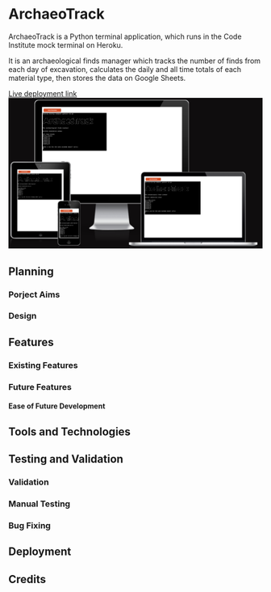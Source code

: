# ArchaeoTrack
ArchaeoTrack is a Python terminal application, which runs in the Code Institute mock terminal on Heroku.

It is an archaeological finds manager which tracks the number of finds from each day of excavation, calculates the daily and all time totals of each material type, then stores the data on Google Sheets.

[Live deployment link](https://archaeo-track-cd104451ef31.herokuapp.com/)
![Am I Responsive image](docs/images/am-i-responsive.webp)

## Planning

### Porject Aims

### Design

## Features

### Existing Features

### Future Features

#### Ease of Future Development

## Tools and Technologies

## Testing and Validation

### Validation

### Manual Testing

### Bug Fixing

## Deployment

## Credits
